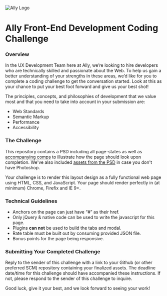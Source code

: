 ![Ally Logo](http://marketing.tradeking.com/page/ally-and-tradeking-learn-more/i/logo_ally-doitright.png)

# Ally Front-End Development Coding Challenge

### Overview

In the UX Development Team here at Ally, we’re looking to hire developers who are technically skilled and passionate about the Web. To help us gain a better understanding of your strengths in these areas, we’d like for you to complete a coding challenge to get the conversation started. Look at this as your chance to put your best foot forward and give us your best shot!

The principles, concepts, and philosophies of development that we value most and that you need to take into account in your submission are:

*	Web Standards
*	Semantic Markup
*	Performance
*	Accessibility

### The Challenge

This repository contains a PSD including all page-states as well as [accompanying comps](https://github.com/allylabs/fed-coding-challenge/tree/public/assets/comps) to illustrate how the page should look upon completion. We've also included [assets from the PSD](https://github.com/allylabs/fed-coding-challenge/tree/public/assets/img) in case you don't have Photoshop.

Your challenge is to render this layout design as a fully functional web page using HTML, CSS, and JavaScript. Your page should render perfectly in (at minimum) Chrome, Firefix and IE 9+.

### Technical Guidelines

*	Anchors on the page can just have “#” as their href.
*	Only jQuery & native code can be used to write the javascript for this page. 
* Plugins **can not** be used to build the tabs and modal.
*	Rate table must be built out by consuming provided JSON file.
* Bonus points for the page being responsive.

### Submitting Your Completed Challenge

Reply to the sender of this challenge with a link to your Github (or other preferred SCM) repository containing your finalized assets. The deadline date/time for this challenge should have accompanied these instructions. If not, please respond to the sender of this challenge to inquire.

Good luck, give it your best, and we look forward to seeing your work!

